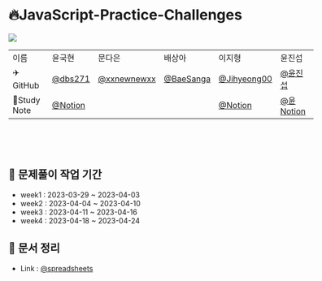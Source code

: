 
# 🔥JavaScript-Practice-Challenges
<img src="https://img.shields.io/badge/JavaScript-F7DF1E?style=flat&logo=JavaScript&logoColor=white" />
<table style="margin-left: auto; margin-right: auto; width: 600px; height: 200px;">
            <tr>
                <td>이름</td>
                <td>윤국현</td>
                <td>문다은</td>
                <td>배상아</td>
                <td>이지형</td>
                <td>윤진섭</td>
            </tr>
            <tr>
                <td>✈️GitHub</td>
                <td><a href="https://github.com/dbs271">@dbs271</a></td>
                <td><a href="https://github.com/xxnewnewxx">@xxnewnewxx</a></td>
                <td><a href="https://github.com/BaeSanga">@BaeSanga</a></td>
                <td><a href="https://github.com/Jihyeong00">@Jihyeong00</a></td>
                <td><a href="https://github.com/alejandroYoon/jsStudy/tree/programers">@윤진섭</td>
            </tr>
            <tr>
                <td>📝Study Note</td>
                <td><a href="https://shrouded-neon-e05.notion.site/ab1f78955df44ea9b79d254e6ee9fe98?v=9a733b3d9adb49b69e76818ff0c90506">@Notion</a></td>
                <td><a href=""></a></td>
                <td><a href=""></a></td>
                <td><a href="https://lyrical-buffet-fad.notion.site/2fc13841555b4646a279baabc08ef780">@Notion</a></td>
                <td><a href="https://datadog.notion.site/Javascript-Korea-e0aa0ad2c50d4df995025a07eb8ae9c3">@윤 Notion</a></td>
            </tr>
  </table>

## :book: 문제풀이 작업 기간
- week1 : 2023-03-29 ~ 2023-04-03
- week2 : 2023-04-04 ~ 2023-04-10
- week3 : 2023-04-11 ~ 2023-04-16
- week4 : 2023-04-18 ~ 2023-04-24

## 📓 문서 정리
- Link : <a href='https://docs.google.com/spreadsheets/d/1KrJBb2hGQo77Jp_2miFTVQRx6FoHshBRqOeN0p6POOM/edit#gid=643095729'>@spreadsheets</a>
